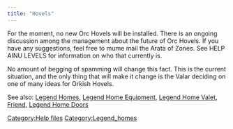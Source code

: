 ```yaml
---
title: "Hovels"
---
```


For the moment, no new Orc Hovels will be installed. There is an ongoing
discussion among the management about the future of Orc Hovels. If you
have any suggestions, feel free to mume mail the Arata of Zones. See
HELP AINU LEVELS for information on who that currently is.

No amount of begging of spamming will change this fact. This is the
current situation, and the only thing that will make it change is the
Valar deciding on one of many ideas for Orkish Hovels.

See also: [Legend Homes](Legend_Homes "wikilink"), [Legend Home
Equipment](Legend_Home_Equipment "wikilink"), [Legend Home
Valet](Legend_Home_Valet "wikilink"), [Friend](Friend "wikilink"),
[Legend Home Doors](Legend_Home_Doors "wikilink")

[Category:Help files](Category:Help_files "wikilink")
[Category:Legend_homes](Category:Legend_homes "wikilink")